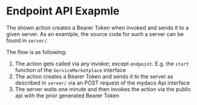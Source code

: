 # Endpoint API Exapmle

The shown action creates a Bearer Token when invoked and sends it to a given server. As an examlple, the source code for such a server can be found in `server/`.

The flow is as following:

1. The action gets called via any invoker, except `endpoint`. E.g. the `start` function of the `ServiceMarketplace` interface
2. The action creates a Bearer Token and sends it to the server as described in `server/` via an POST request of the mydaco Api interface
3. The server waits one minute and then invokes the action via the public api with the prior generated Bearer Token
